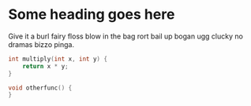 
# Some heading goes here

Give it a burl fairy floss blow in the bag rort bail up bogan ugg clucky no dramas bizzo pinga.

```c source.c:multiply(int,int)
int multiply(int x, int y) {
	return x * y;
}
```

```c source.c:otherfunc()
void otherfunc() {
}
```


